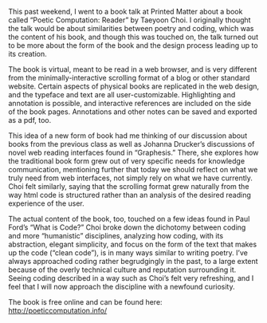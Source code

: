 This past weekend, I went to a book talk at Printed Matter about a book called “Poetic Computation: Reader” by Taeyoon Choi. I originally thought the talk would be about similarities between poetry and coding, which was the content of his book, and though this was touched on, the talk turned out to be more about the form of the book and the design process leading up to its creation. 

The book is virtual, meant to be read in a web browser, and is very different from the minimally-interactive scrolling format of a blog or other standard website. Certain aspects of physical books are replicated in the web design, and the typeface and text are all user-customizable. Highlighting and annotation is possible, and interactive references are included on the side of the book pages. Annotations and other notes can be saved and exported as a pdf, too. 

This idea of a new form of book had me thinking of our discussion about books from the previous class as well as Johanna Drucker’s discussions of novel web reading interfaces found in “Graphesis.” There, she explores how the traditional book form grew out of very specific needs for knowledge communication, mentioning further that today we should reflect on what we truly need from web interfaces, not simply rely on what we have currently. Choi felt similarly, saying that the scrolling format grew naturally from the way html code is structured rather than an analysis of the desired reading experience of the user. 

The actual content of the book, too, touched on a few ideas found in Paul Ford’s “What is Code?” Choi broke down the dichotomy between coding and more “humanistic” disciplines, analyzing how coding, with its abstraction, elegant simplicity, and focus on the form of the text that makes up the code (“clean code”), is in many ways similar to writing poetry. I’ve always approached coding rather begrudgingly in the past, to a large extent because of the overly technical culture and reputation surrounding it. Seeing coding described in a way such as Choi’s felt very refreshing, and I feel that I will now approach the discipline with a newfound curiosity. 

The book is free online and can be found here: http://poeticcomputation.info/
